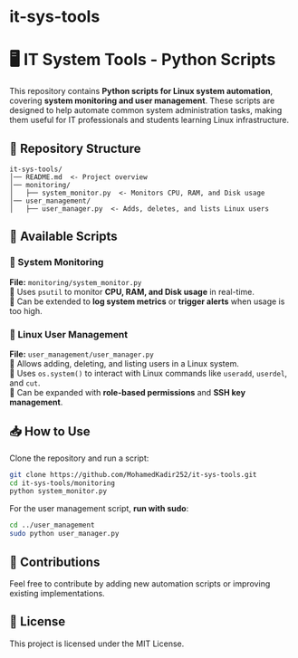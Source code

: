 # it-sys-tools

# 🖥️ IT System Tools - Python Scripts  

This repository contains **Python scripts for Linux system automation**, covering **system monitoring and user management**. These scripts are designed to help automate common system administration tasks, making them useful for IT professionals and students learning Linux infrastructure.  

## 📂 Repository Structure  
```
it-sys-tools/  
│── README.md  <- Project overview  
│── monitoring/  
│   ├── system_monitor.py  <- Monitors CPU, RAM, and Disk usage  
│── user_management/  
│   ├── user_manager.py  <- Adds, deletes, and lists Linux users  
```

## 🚀 Available Scripts  

### **📌 System Monitoring**  
**File:** `monitoring/system_monitor.py`  
🔹 Uses `psutil` to monitor **CPU, RAM, and Disk usage** in real-time.  
🔹 Can be extended to **log system metrics** or **trigger alerts** when usage is too high.  

### **📌 Linux User Management**  
**File:** `user_management/user_manager.py`  
🔹 Allows adding, deleting, and listing users in a Linux system.  
🔹 Uses `os.system()` to interact with Linux commands like `useradd`, `userdel`, and `cut`.  
🔹 Can be expanded with **role-based permissions** and **SSH key management**.  

## 📥 How to Use  
Clone the repository and run a script:  
```bash  
git clone https://github.com/MohamedKadir252/it-sys-tools.git  
cd it-sys-tools/monitoring  
python system_monitor.py  
```

For the user management script, **run with sudo**:  
```bash  
cd ../user_management  
sudo python user_manager.py  
```

## 🤝 Contributions  
Feel free to contribute by adding new automation scripts or improving existing implementations.  

## 📜 License  
This project is licensed under the MIT License.  


